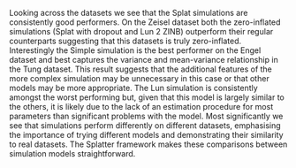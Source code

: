 Looking across the datasets we see that the Splat simulations are consistently good performers. On the Zeisel dataset both the zero-inflated simulations (Splat with dropout and Lun 2 ZINB) outperform their regular counterparts suggesting that this datasets is truly zero-inflated. Interestingly the Simple simulation is the best performer on the Engel dataset and best captures the variance and mean-variance relationship in the Tung dataset. This result suggests that the additional features of the more complex simulation may be unnecessary in this case or that other models may be more appropriate. The Lun simulation is consistently amongst the worst performing but, given that this model is largely similar to the others, it is likely due to the lack of an estimation procedure for most parameters than significant problems with the model. Most significantly we see that simulations perform differently on different datasets, emphasising the importance of trying different models and demonstrating their similarity to real datasets. The Splatter framework makes these comparisons between simulation models straightforward.